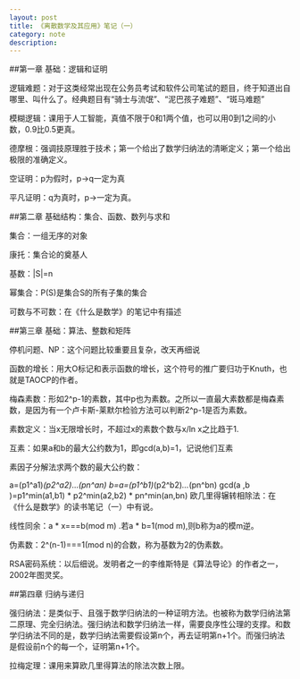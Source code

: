 ```yaml
---
layout: post
title: 《离散数学及其应用》笔记（一）
category: note
description: 
---
```


##第一章 基础：逻辑和证明

逻辑难题：对于这类经常出现在公务员考试和软件公司笔试的题目，终于知道出自哪里、叫什么了。经典题目有“骑士与流氓”、“泥巴孩子难题”、“斑马难题”

模糊逻辑：课用于人工智能，真值不限于0和1两个值，也可以用0到1之间的小数，0.9比0.5更真。

德摩根：强调技原理胜于技术；第一个给出了数学归纳法的清晰定义；第一个给出极限的准确定义。

空证明：p为假时，p->q一定为真

平凡证明：q为真时，p->一定为真。

##第二章 基础结构：集合、函数、数列与求和

集合：一组无序的对象

康托：集合论的奠基人

基数：|S|=n

幂集合：P(S)是集合S的所有子集的集合

可数与不可数：在《什么是数学》的笔记中有描述

##第三章 基础：算法、整数和矩阵

停机问题、NP：这个问题比较重要且复杂，改天再细说

函数的增长：用大O标记和表示函数的增长，这个符号的推广要归功于Knuth，也就是TAOCP的作者。

梅森素数：形如2^p-1的素数，其中p也为素数。之所以一直最大素数都是梅森素数，是因为有一个卢卡斯-莱默尔检验方法可以判断2^p-1是否为素数。

素数定义：当x无限增长时，不超过x的素数个数与x/ln x之比趋于1.

互素：如果a和b的最大公约数为1，即gcd(a,b)=1，记说他们互素

素因子分解法求两个数的最大公约数：

a=(p1^a1)*(p2^a2)*...*(pn^an)        b=a=(p1^b1)*(p2^b2)*...*(pn^bn) 
gcd(a ,b )=p1^min(a1,b1) * p2^min(a2,b2) * pn^min(an,bn)
欧几里得辗转相除法：在《什么是数学》的读书笔记（一）中有说。

线性同余：a * x===b(mod m) .若a * b=1(mod m),则b称为a的模m逆。

伪素数：2^(n-1)===1(mod n)的合数，称为基数为2的伪素数。

RSA密码系统：以后细说。发明者之一的李维斯特是《算法导论》的作者之一，2002年图灵奖。

##第四章 归纳与递归

强归纳法：是类似于、且强于数学归纳法的一种证明方法。也被称为数学归纳法第二原理、完全归纳法。强归纳法和数学归纳法一样，需要良序性公理的支撑。和数学归纳法不同的是，数学归纳法需要假设第n个，再去证明第n+1个。而强归纳法是假设前n个的每一个，证明第n+1个。

拉梅定理：课用来算欧几里得算法的除法次数上限。


